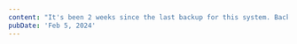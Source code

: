 ```yaml
---
content: "It's been 2 weeks since the last backup for this system. Backups happen when this system is sleeping and not connected to power, locked, and on Wi-Fi or cellular."
pubDate: 'Feb 5, 2024'
---
```

